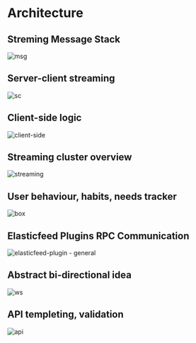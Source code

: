 Architecture
============

Streming Message Stack
----------------------
![msg](https://cloud.githubusercontent.com/assets/1843523/6065023/550b4672-ad62-11e4-91fe-b968d363e5bb.png)

Server-client streaming
-----------------------
![sc](https://cloud.githubusercontent.com/assets/1843523/5833059/aa94e9c4-a14e-11e4-9625-e5fe0c3b1446.png)

Client-side logic
-----------------
![client-side](https://cloud.githubusercontent.com/assets/1843523/5844384/d09592a8-a1b3-11e4-8d1f-ebfe090fb596.png)

Streaming cluster overview
--------------------------
![streaming](https://cloud.githubusercontent.com/assets/1843523/5886850/3a404bc0-a3b3-11e4-94ac-f23551d81378.png)

User behaviour, habits, needs tracker
-------------------------------------
![box](https://cloud.githubusercontent.com/assets/1843523/6068952/ace3886e-ad80-11e4-94c8-62aa8a15a88b.png)

Elasticfeed Plugins RPC Communication
-------------------------------------
![elasticfeed-plugin - general](https://cloud.githubusercontent.com/assets/1843523/6179238/98c81150-b317-11e4-889a-6169be8a251f.png)

Abstract bi-directional idea
----------------------------
![ws](https://cloud.githubusercontent.com/assets/1843523/5192959/1fce00ec-74fc-11e4-9e9f-d6c8c0859170.png)

API templeting, validation
--------------------------
![api](https://cloud.githubusercontent.com/assets/1843523/5181563/fc21baee-7497-11e4-9f20-02f342191fac.png)
